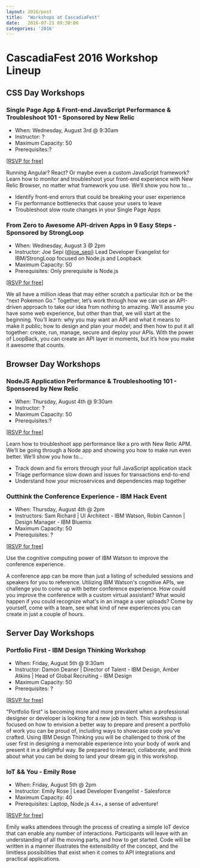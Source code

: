 ```yaml
---
layout: 2016/post
title:  "Workshops at CascadiaFest"
date:   2016-07-21 09:30:00
categories: '2016'
---
```

# CascadiaFest 2016 Workshop Lineup

## CSS Day Workshops

### Single Page App & Front-end JavaScript Performance & Troubleshoot 101 - Sponsored by New Relic

* When: Wednesday, August 3rd @ 9:30am
* Instructor: ?
* Maximum Capacity: 50
* Prerequisites:?

[[RSVP for free](https://ti.to/event-loop/cascadiafest-2016/with/hhjzlnal5pw)]

Running Angular? React? Or maybe even a custom JavaScript framework? Learn how to monitor and troubleshoot your front-end experience with New Relic Browser, no matter what framework you use. We’ll show you how to…
* Identify front-end errors that could be breaking your user experience
* Fix performance bottlenecks that cause your users to leave
* Troubleshoot slow route changes in your Single Page Apps

### From Zero to Awesome API-driven Apps in 9 Easy Steps - Sponsored by StrongLoop

* When: Wednesday, August 3 @ 2pm
* Instructor: Joe Sepi ([@joe_sepi](https://twitter.com/joe_sepi)) Lead Developer Evangelist for IBM/StrongLoop focused on Node.js and Loopback
* Maximum Capacity: 50
* Prerequisites: Only prerequisite is Node.js

[[RSVP for free](https://ti.to/event-loop/cascadiafest-2016/with/qj4farpcqxu)]

We all have a million ideas that may either scratch a particular itch or be the “next Pokemon Go.” Together, let’s work through how we can use an API-driven approach to take our idea from nothing to amazing. We’ll assume you have some web experience, but other than that, we will start at the beginning. You’ll learn: why you may want an API and what it means to make it public; how to design and plan your model; and then how to put it all together: create, run, manage, secure and deploy your APIs. With the power of LoopBack, you can create an API layer in moments, but it’s how you make it awesome that counts.

## Browser Day Workshops

### NodeJS Application Performance & Troubleshooting 101 - Sponsored by New Relic

* When: Thursday, August 4th @ 9:30am
* Instructor: ?
* Maximum Capacity: 50
* Prerequisites:?

[[RSVP for free](https://ti.to/event-loop/cascadiafest-2016/with/bxd-guch-jo)]

Learn how to troubleshoot app performance like a pro with New Relic APM. We’ll be going through a Node app and showing you how to make run even better. We’ll show you how to…
* Track down and fix errors through your full JavaScript application stack 
* Triage performance slow down and issues for transactions end-to-end
* Understand how your microservices and dependencies map together


### Outthink the Conference Experience - IBM Hack Event

* When: Thursday, August 4th @ 2pm
* Instructors: Sam Richard | UI Architect - IBM Watson, Robin Cannon | Design Manager - IBM Bluemix
* Maximum Capacity: 50
* Prerequisites: ?

[[RSVP for free](https://ti.to/event-loop/cascadiafest-2016/with/eso5lyaw4x4)]

Use the cognitive computing power of IBM Watson to improve the conference experience.

A conference app can be more than just a listing of scheduled sessions and speakers for you to reference. Utilizing IBM Watson's cognitive APIs, we challenge you to come up with better conference experience. How could you improve the conference with a custom virtual assistant? What would happen if you could recognize what's in an image a user uploads? Come by yourself, come with a team, see what kind of new experiences you can create in just a couple of hours.

## Server Day Workshops

### Portfolio First - IBM Design Thinking Workshop

* When: Friday, August 5th @ 9:30am
* Instructor: Damon Deaner | Director of Talent - IBM Design, Amber Atkins | Head of Global Recruiting - IBM Design
* Maximum Capacity: 50
* Prerequisites: ?

[[RSVP for free](https://ti.to/event-loop/cascadiafest-2016/with/8vfpsi22adm)]

"Portfolio first" is becoming more and more prevalent when a professional designer or developer is looking for a new job in tech. This workshop is focused on how to envision a better way to prepare and present a portfolio of work you can be proud of, including ways to showcase code you've crafted. Using IBM Design Thinking you will be challenged to think of the user first in designing a memorable experience into your body of work and present it in a delightful way. Be prepared to interact, collaborate, and think about what you can be doing to land your dream gig in this workshop.

### IoT && You - Emily Rose

* When: Friday, August 5th @ 2pm
* Instructor: Emily Rose | Lead Developer Evangelist - Salesforce
* Maximum Capacity: 40
* Prerequisites:  Laptop, Node.js 4.x+, a sense of adventure!

[[RSVP for free](https://ti.to/event-loop/cascadiafest-2016/with/o5d-azyoph8)]

Emily walks attendees through the process of creating a simple IoT device that can enable any number of interactions. Participants will leave with an understanding of all the moving parts, and how to get started. Code will be written in a manner illustrates the extensibility of the concept, and the limitless possibilities that exist when it comes to API integrations and practical applications.

